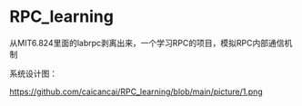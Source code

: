 # RPC_learning

从MIT6.824里面的labrpc剥离出来，一个学习RPC的项目，模拟RPC内部通信机制

系统设计图：

https://github.com/caicancai/RPC_learning/blob/main/picture/1.png

